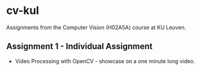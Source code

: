 # cv-kul
Assignments from the Computer Vision (H02A5A) course at KU Leuven.

## Assignment 1 - Individual Assignment
- Video Processing with OpenCV - showcase on a one minute long video.
